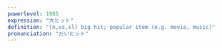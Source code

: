```yaml
---
powerlevel: 1985
expression: "大ヒット"
definition: "(n,vs,sl) big hit; popular item (e.g. movie, music)"
pronunciation: "だいヒット"
---
```

